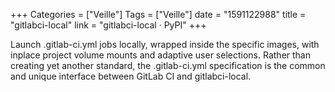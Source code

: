 +++
Categories = ["Veille"]
Tags = ["Veille"]
date = "1591122988"
title = "gitlabci-local"
link = "gitlabci-local · PyPI"
+++

Launch .gitlab-ci.yml jobs locally, wrapped inside the specific images, with inplace project volume mounts and adaptive user selections. Rather than creating yet another standard, the .gitlab-ci.yml specification is the common and unique interface between GitLab CI and gitlabci-local.